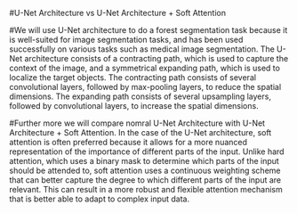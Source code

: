 #U-Net Architecture vs U-Net Architecture + Soft Attention

#We will use U-Net architecture to do a forest segmentation task because it is well-suited for image segmentation tasks, and has been used successfully on various tasks such as medical image segmentation. The U-Net architecture consists of a contracting path, which is used to capture the context of the image, and a symmetrical expanding path, which is used to localize the target objects. The contracting path consists of several convolutional layers, followed by max-pooling layers, to reduce the spatial dimensions. The expanding path consists of several upsampling layers, followed by convolutional layers, to increase the spatial dimensions.

#Further more we will compare nomral U-Net Architecture with U-Net Architecture + Soft Attention. In the case of the U-Net architecture, soft attention is often preferred because it allows for a more nuanced representation of the importance of different parts of the input. Unlike hard attention, which uses a binary mask to determine which parts of the input should be attended to, soft attention uses a continuous weighting scheme that can better capture the degree to which different parts of the input are relevant. This can result in a more robust and flexible attention mechanism that is better able to adapt to complex input data.
